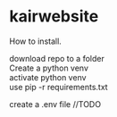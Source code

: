 # kairwebsite


How to install.


download repo to a folder  
Create a python venv  
activate python venv  
use pip -r requirements.txt  

create a .env file
//TODO

